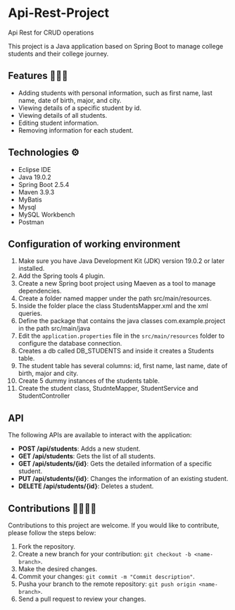 # Api-Rest-Project
Api Rest for CRUD operations

This project is a Java application based on Spring Boot to manage college students and their college journey.

## Features 👨🏻‍💻

- Adding students with personal information, such as first name, last name, date of birth, major, and city.
- Viewing details of a specific student by id.
- Viewing details of all students.
- Editing student information.
- Removing information for each student.

## Technologies ⚙️
- Eclipse IDE
- Java 19.0.2
- Spring Boot 2.5.4
- Maven 3.9.3
- MyBatis
- Mysql
- MySQL Workbench
- Postman

## Configuration of working environment 

1. Make sure you have Java Development Kit (JDK) version 19.0.2 or later installed.
2. Add the Spring tools 4 plugin.
3. Create a new Spring boot project using Maeven as a tool to manage dependencies.
4. Create a folder named mapper under the path src/main/resources.
5. Inside the folder place the class StudentsMapper.xml and the xml queries.
6. Define the package that contains the java classes com.example.project in the path src/main/java
7. Edit the `application.properties` file in the `src/main/resources` folder to configure the database connection.
8. Creates a db called DB_STUDENTS and inside it creates a Students table.
9. The student table has several columns: id, first name, last name, date of birth, major and city.
10. Create 5 dummy instances of the students table.
11. Create the student class, StudnteMapper, StudentService and StudentController

## API
The following APIs are available to interact with the application:
- **POST /api/students**: Adds a new student.
- **GET /api/students**: Gets the list of all students.
- **GET /api/students/{id}**: Gets the detailed information of a specific student.
- **PUT /api/students/{id}**: Changes the information of an existing student.
- **DELETE /api/students/{id}**: Deletes a student.

## Contributions 👨‍👩‍👦‍👦

Contributions to this project are welcome. If you would like to contribute, please follow the steps below:

1. Fork the repository.
2. Create a new branch for your contribution: `git checkout -b <name-branch>`.
3. Make the desired changes.
4. Commit your changes: `git commit -m "Commit description"`.
5. Pusha your branch to the remote repository: `git push origin <name-branch>`.
6. Send a pull request to review your changes.
